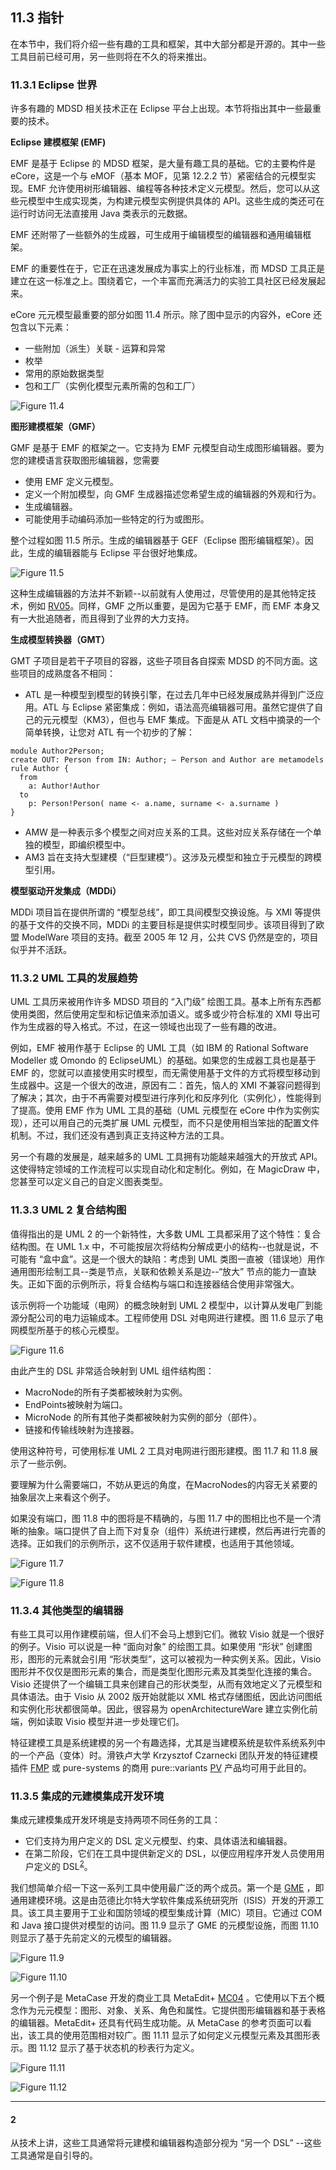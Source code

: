 ## 11.3 指针
在本节中，我们将介绍一些有趣的工具和框架，其中大部分都是开源的。其中一些工具目前已经可用，另一些则将在不久的将来推出。

### 11.3.1 Eclipse 世界
许多有趣的 MDSD 相关技术正在 Eclipse 平台上出现。本节将指出其中一些最重要的技术。

**Eclipse 建模框架 (EMF)**

EMF 是基于 Eclipse 的 MDSD 框架，是大量有趣工具的基础。它的主要构件是 eCore，这是一个与 eMOF（基本 MOF，见第 12.2.2 节）紧密结合的元模型实现。EMF 允许使用树形编辑器、编程等各种技术定义元模型。然后，您可以从这些元模型中生成实现类，为构建元模型实例提供具体的 API。这些生成的类还可在运行时访问无法直接用 Java 类表示的元数据。

EMF 还附带了一些额外的生成器，可生成用于编辑模型的编辑器和通用编辑框架。

EMF 的重要性在于，它正在迅速发展成为事实上的行业标准，而 MDSD 工具正是建立在这一标准之上。围绕着它，一个丰富而充满活力的实验工具社区已经发展起来。

eCore 元元模型最重要的部分如图 11.4 所示。除了图中显示的内容外，eCore 还包含以下元素：
- 一些附加（派生）关联 - 运算和异常
- 枚举
- 常用的原始数据类型
- 包和工厂（实例化模型元素所需的包和工厂）

![Figure 11.4](../img/f11.4.png)

**图形建模框架（GMF）**

GMF 是基于 EMF 的框架之一。它支持为 EMF 元模型自动生成图形编辑器。要为您的建模语言获取图形编辑器，您需要
- 使用 EMF 定义元模型。
- 定义一个附加模型，向 GMF 生成器描述您希望生成的编辑器的外观和行为。
- 生成编辑器。
- 可能使用手动编码添加一些特定的行为或图形。

整个过程如图 11.5 所示。生成的编辑器基于 GEF（Eclipse 图形编辑框架）。因此，生成的编辑器能与 Eclipse 平台很好地集成。

![Figure 11.5](../img/f11.5.png)

这种生成编辑器的方法并不新颖--以前就有人使用过，尽管使用的是其他特定技术，例如 [RV05](../ref.md#rv05)。同样，GMF 之所以重要，是因为它基于 EMF，而 EMF 本身又有一大批追随者，而且得到了业界的大力支持。

**生成模型转换器（GMT）**

GMT 子项目是若干子项目的容器，这些子项目各自探索 MDSD 的不同方面。这些项目的成熟度各不相同：

- ATL 是一种模型到模型的转换引擎，在过去几年中已经发展成熟并得到广泛应用。ATL 与 Eclipse 紧密集成：例如，语法高亮编辑器可用。虽然它提供了自己的元元模型（KM3），但也与 EMF 集成。下面是从 ATL 文档中摘录的一个简单转换，让您对 ATL 有一个初步的了解：
```
module Author2Person;
create OUT: Person from IN: Author; – Person and Author are metamodels
rule Author {
  from
    a: Author!Author
  to
    p: Person!Person( name <- a.name, surname <- a.surname )
}
```
- AMW 是一种表示多个模型之间对应关系的工具。这些对应关系存储在一个单独的模型，即编织模型中。
- AM3 旨在支持大型建模（“巨型建模”）。这涉及元模型和独立于元模型的跨模型引用。

**模型驱动开发集成（MDDi）**

MDDi 项目旨在提供所谓的 “模型总线”，即工具间模型交换设施。与 XMI 等提供的基于文件的交换不同，MDDi 的主要目标是提供实时模型同步。该项目得到了欧盟 ModelWare 项目的支持。截至 2005 年 12 月，公共 CVS 仍然是空的，项目似乎并不活跃。

### 11.3.2 UML 工具的发展趋势
UML 工具历来被用作许多 MDSD 项目的 “入门级” 绘图工具。基本上所有东西都使用类图，然后使用定型和标记值来添加语义。或多或少符合标准的 XMI 导出可作为生成器的导入格式。不过，在这一领域也出现了一些有趣的改进。

例如，EMF 被用作基于 Eclipse 的 UML 工具（如 IBM 的 Rational Software Modeller 或 Omondo 的 EclipseUML）的基础。如果您的生成器工具也是基于 EMF 的，您就可以直接使用实时模型，而无需使用基于文件的方式将模型移动到生成器中。这是一个很大的改进，原因有二：首先，恼人的 XMI 不兼容问题得到了解决；其次，由于不再需要对模型进行序列化和反序列化（实例化），性能得到了提高。使用 EMF 作为 UML 工具的基础（UML 元模型在 eCore 中作为实例实现），还可以用自己的元类扩展 UML 元模型，而不只是使用相当笨拙的配置文件机制。不过，我们还没有遇到真正支持这种方法的工具。

另一个有趣的发展是，越来越多的 UML 工具拥有功能越来越强大的开放式 API。这使得特定领域的工作流程可以实现自动化和定制化。例如，在 MagicDraw 中，您甚至可以定义自己的自定义图表类型。

### 11.3.3 UML 2 复合结构图
值得指出的是 UML 2 的一个新特性，大多数 UML 工具都采用了这个特性：复合结构图。在 UML 1.x 中，不可能按层次将结构分解成更小的结构--也就是说，不可能有 “盒中盒”。这是一个很大的缺陷：考虑到 UML 类图一直被（错误地）用作通用图形绘制工具--类是节点，关联和依赖关系是边--“放大” 节点的能力一直缺失。正如下面的示例所示，将复合结构与端口和连接器结合使用非常强大。

该示例将一个功能域（电网）的概念映射到 UML 2 模型中，以计算从发电厂到能源分配公司的电力运输成本。工程师使用 DSL 对电网进行建模。图 11.6 显示了电网模型所基于的核心元模型。

![Figure 11.6](../img/f11.6.png)

由此产生的 DSL 非常适合映射到 UML 组件结构图：
- MacroNode的所有子类都被映射为实例。
- EndPoints被映射为端口。
- MicroNode 的所有其他子类都被映射为实例的部分（部件）。
- 链接和传输线映射为连接器。

使用这种符号，可使用标准 UML 2 工具对电网进行图形建模。图 11.7 和 11.8 展示了一些示例。

要理解为什么需要端口，不妨从更远的角度，在MacroNodes的内容无关紧要的抽象层次上来看这个例子。

如果没有端口，图 11.8 中的图将是不精确的，与图 11.7 中的图相比也不是一个清晰的抽象。端口提供了自上而下对复杂（组件）系统进行建模，然后再进行完善的选择。正如我们的示例所示，这不仅适用于软件建模，也适用于其他领域。

![Figure 11.7](../img/f11.7.png)

![Figure 11.8](../img/f11.8.png)

### 11.3.4 其他类型的编辑器
有些工具可以用作建模前端，但人们不会马上想到它们。微软 Visio 就是一个很好的例子。Visio 可以说是一种 “面向对象” 的绘图工具。如果使用 “形状” 创建图形，图形的元素就会引用 “形状类型”，这可以被视为一种实例关系。因此，Visio 图形并不仅仅是图形元素的集合，而是类型化图形元素及其类型化连接的集合。Visio 还提供了一个编辑工具来创建自己的形状类型，从而有效地定义了元模型和具体语法。由于 Visio 从 2002 版开始就能以 XML 格式存储图纸，因此访问图纸和实例化形状都很简单。因此，很容易为 openArchitectureWare 建立实例化前端，例如读取 Visio 模型并进一步处理它们。

特征建模工具是系统建模的另一个有趣选择，尤其是当建模系统是软件系统系列中的一个产品（变体）时。滑铁卢大学 Krzysztof Czarnecki 团队开发的特征建模插件 [FMP](../ref.md#fmp) 或 pure-systems 的商用 pure::variants [PV](../ref.md#pv) 产品均可用于此目的。

### 11.3.5 集成的元建模集成开发环境
集成元建模集成开发环境是支持两项不同任务的工具：
- 它们支持为用户定义的 DSL 定义元模型、约束、具体语法和编辑器。
- 在第二阶段，它们在工具中提供新定义的 DSL，以便应用程序开发人员使用用户定义的 DSL<sup>[2](#2)</sup>。

我们想简单介绍一下这一系列工具中使用最广泛的两个成员。第一个是 [GME](../ref.md#gme) ，即通用建模环境。这是由范德比尔特大学软件集成系统研究所（ISIS）开发的开源工具。该工具主要用于工业和国防领域的模型集成计算（MIC）项目。它通过 COM 和 Java 接口提供对模型的访问。图 11.9 显示了 GME 的元模型设施，而图 11.10 则显示了基于先前定义的元模型的编辑器。

![Figure 11.9](../img/f11.9.png)

![Figure 11.10](../img/f11.10.png)

另一个例子是 MetaCase 开发的商业工具 MetaEdit+ [MC04](../ref.md#mc04) 。它使用以下五个概念作为元元模型：图形、对象、关系、角色和属性。它提供图形编辑器和基于表格的编辑器。MetaEdit+ 还具有代码生成功能。从 MetaCase 的参考页面可以看出，该工具的使用范围相对较广。图 11.11 显示了如何定义元模型元素及其图形表示。图 11.12 显示了基于状态机的秒表行为定义。

![Figure 11.11](../img/f11.11.png)

![Figure 11.12](../img/f11.12.png)

---
#### 2
从技术上讲，这些工具通常将元建模和编辑器构造部分视为 “另一个 DSL” --这些工具通常是自引导的。
